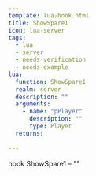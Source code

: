 ```yaml
---
template: lua-hook.html
title: ShowSpare1
icon: lua-server
tags:
  - lua
  - server
  - needs-verification
  - needs-example
lua:
  function: ShowSpare1
  realm: server
  description: ""
  arguments:
    - name: "pPlayer"
      description: ""
      type: Player
  returns:
    
---
```


<div class="lua__search__keywords">
hook ShowSpare1 &#x2013; ""
</div>
